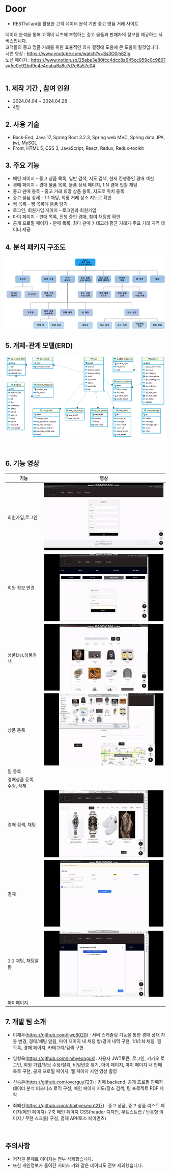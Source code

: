 # Door

- RESTful api를 활용한 고객 데이터 분석 기반 중고 명품 거래 사이트

데이터 분석을 통해 고객의 니즈에 부합하는 중고 물품과 판매자의 정보를 제공하는 서비스입니다.<br>
고객들의 중고 명품 거래를 위한 효율적인 의사 결정에 도움에 큰 도움이 될것입니다.<br>
시연 영상 : https://www.youtube.com/watch?v=Ss3O0jh82lg<br>
노션 페이지 : https://www.notion.so/25abe3e80fcc4dcc8a645cc959c0c986?v=5e0c92bd9e4e4eaba6a6c7d7e6a57c04<br>
<br>

## 1. 제작 기간 , 참여 인원

- 2024.04.04 ~ 2024.04.28
- 4명
  <br>

## 2. 사용 기술

- Back-End, Java 17, Spring Boot 3.2.3, Spring web MVC, Spring data JPA, jwt, MySQL
- Front, HTML 5, CSS 3, JavaScript, React, Redux, Redux-toolkit
  <br>

## 3. 주요 기능

- 메인 페이지 - 중고 상품 목록, 일반 검색, 지도 검색, 현재 진행중인 경매 섹션
- 경매 페이지 - 경매 물품 목록, 물품 상세 페이지, 1:N 경매 입찰 채팅
- 중고 판매 등록 - 중고 거래 희망 상품 등록, 지도로 위치 등록
- 중고 물품 상세 - 1:1 채팅, 희망 거래 장소 지도로 확인
- 찜 목록 - 찜 목록에 물품 담기
- 로그인, 회원가입 페이지 - 로그인과 회원가입
- 마이 페이지 - 판매 목록, 진행 중인 경매, 참여 채팅창 확인
- 공개 프로필 페이지 - 판매 목록, 최다 판매 카테고리·평균 거래가·주요 거래 지역 데이터 제공
  <br>

## 4. 분석 패키지 구조도

![구조도](https://github.com/camp-recommerce/recommerce/blob/test/Re_InformationArchitecture.png)
<br>

## 5. 개체-관계 모델(ERD)

![ERD](https://github.com/camp-recommerce/recommerce/blob/test/Re_ERD.png)

<br>

## 6. 기능 영상

| 기능                      | 영상                                                                                     |
| ------------------------- | ---------------------------------------------------------------------------------------- |
| 회원가입,로그인           | ![회원가입,로그인](https://raw.githubusercontent.com/camp-recommerce/recommerce/main/gif/join.gif) |
| 회원 정보 변경            |![회원정보변경](https://raw.githubusercontent.com/camp-recommerce/recommerce/main/gif/changeUser.gif)  |
| 상품List,상품검색  | ![상품리스트,검색](https://raw.githubusercontent.com/camp-recommerce/recommerce/main/gif/searchitems.gif)  |
| 상품 등록|  ![상품등록](https://raw.githubusercontent.com/camp-recommerce/recommerce/main/gif/createitem.gif) |
| 찜 등록                   |                                                                                          |
| 경매상품 등록, 수정, 삭제 |                                                                                          |
| 경매 검색, 채팅 | ![경매검색,채팅](https://raw.githubusercontent.com/camp-recommerce/recommerce/main/gif/recommerce.gif)  |
| 결제                      | ![결제](https://raw.githubusercontent.com/camp-recommerce/recommerce/main/gif/toss.gif) |
| 1:1 채팅, 채팅알람            |  ![채팅](https://raw.githubusercontent.com/camp-recommerce/recommerce/main/gif/onechat.gif)    |
| 마이페이지           |                                                                                          |

## 7. 개발 팀 소개

- 이재우(https://github.com/ljwc6020) : 서버 스케쥴링 기능을 통한 경매 상태 자동 변경, 경매/채팅 알림, 마이 페이지 내 채팅 방/경매 내역 구현, 1:1/1:N 채팅, 찜 목록, 경매 페이지, 카테고리/검색 구현

- 임형욱(https://github.com/limhyeonguk): 사용자 JWT토큰, 로그인, 카카오 로그인, 회원 가입/정보 수정/탈퇴, 비밀번호 찾기, 마이 페이지, 마이 페이지 내 판매 목록 구현, 공개 프로필 페이지, 웹 페이지 시연 영상 촬영

- 신승훈(https://github.com/overguy723) : 경매 backend, 공개 프로필 판매자 데이터 분석 비즈니스 로직 구성, 메인 페이지 지도/장소 검색, 팀 프로젝트 PDF 제작

- 최혜선(https://github.com/choihyeseon1217) : 중고 상품, 중고 상품 리스트 페이지(메인 페이지) 구축
메인 페이지 CSS(header 디자인, 부트스트랩 / 반응형 이미지 / 무한 스크롤) 구성, 결제 API(토스 페이먼츠)

  <br>

## 주의사항

- 저작권 문제로 이미지는 전부 삭제했습니다.
- 또한 개인정보가 들어간 서비스 키와 같은 데이터도 전부 제외했습니다.
